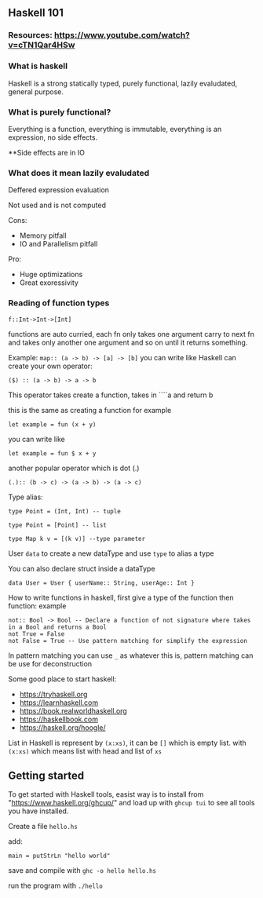 ## Haskell 101

### Resources: https://www.youtube.com/watch?v=cTN1Qar4HSw

### What is haskell

Haskell is a strong statically typed, purely functional, lazily evaludated, general purpose.

### What is purely functional?

Everything is a function, everything is immutable, everything is an expression, no side effects.

\*\*Side effects are in IO

### What does it mean lazily evaludated

Deffered expression evaluation

Not used and is not computed

Cons:

- Memory pitfall
- IO and Parallelism pitfall

Pro:

- Huge optimizations
- Great exoressivity

### Reading of function types

```
f::Int->Int->[Int]
```

functions are auto curried, each fn only takes one argument carry to next fn and takes only another one argument and so on until it returns something.

Example: `map:: (a -> b) -> [a] -> [b]`
you can write like
Haskell can create your own operator:

```
($) :: (a -> b) -> a -> b
```

This operator takes create a function, takes in ````a and return b

this is the same as creating a function for example

```
let example = fun (x + y)
```

you can write like

```
let example = fun $ x + y
```

another popular operator which is dot (.)

```
(.):: (b -> c) -> (a -> b) -> (a -> c)
```

Type alias:

```
type Point = (Int, Int) -- tuple

type Point = [Point] -- list

type Map k v = [(k v)] --type parameter
```

User `data` to create a new dataType and use `type` to alias a type

You can also declare struct inside a dataType

```
data User = User { userName:: String, userAge:: Int }
```

How to write functions in haskell, first give a type of the function then function: example

```
not:: Bool -> Bool -- Declare a function of not signature where takes in a Bool and returns a Bool
not True = False
not False = True -- Use pattern matching for simplify the expression
```

In pattern matching you can use `_` as whatever this is, pattern matching can be use for deconstruction

Some good place to start haskell:

- https://tryhaskell.org
- https://learnhaskell.com
- https://book.realworldhaskell.org
- https://haskellbook.com
- https://haskell.org/hoogle/

List in Haskell is represent by `(x:xs)`, it can be `[]` which is empty list. with `(x:xs)` which means list with head and list of `xs`

## Getting started

To get started with Haskell tools, easist way is to install from "https://www.haskell.org/ghcup/" and load up with `ghcup tui` to see all tools you have installed.

Create a file `hello.hs`

add:

```
main = putStrLn "hello world"
```

save and compile with `ghc -o hello hello.hs`

run the program with `./hello`
